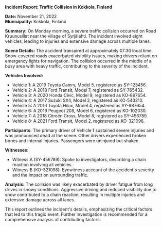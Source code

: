 

**Incident Report: Traffic Collision in Kokkola, Finland**

**Date:** November 21, 2022  
**Municipality:** Kokkola, Finland  

**Summary:**
On Monday morning, a severe traffic collision occurred on Road Kruunusillat near the village of Syrjälahti. The incident involved eight vehicles, leading to injuries and extensive damage across multiple lanes.

**Scene Details:**
The accident transpired at approximately 07:30 local time. Snow-covered roads exacerbated visibility issues, making drivers reliant on emergency lights for navigation. The collision occurred in the middle of a busy area with heavy traffic, contributing to the severity of the incident.

**Vehicles Involved:**
- Vehicle 1: A 2019 Toyota Camry, Model 5, registered as SY-123456.
- Vehicle 2: A 2018 Ford Transit, Model 7, registered as SY-765432.
- Vehicle 3: A 2020 Honda Civic, Model 9, registered as KO-897654.
- Vehicle 4: A 2017 Suzuki SX4, Model 3, registered as KO-543210.
- Vehicle 5: A 2016 Toyota Hilux, Model 4, registered as SY-987654.
- Vehicle 6: A 2019 Peugeot 208, Model 6, registered as KO-102030.
- Vehicle 7: A 2018 Citroën Cross, Model 8, registered as SY-456789.
- Vehicle 8: A 2021 Ford Transit, Model 2, registered as KO-321098.

**Participants:**
The primary driver of Vehicle 1 sustained severe injuries and was pronounced dead at the scene. Other drivers experienced broken bones and internal injuries. Passengers were uninjured but shaken.

**Witnesses:**
- Witness A (SY-456789): Spoke to investigators, describing a chain reaction involving all vehicles.
- Witness B (KO-321098): Eyewitness account of the accident's severity and the impact on surrounding traffic.

**Analysis:**
The collision was likely exacerbated by driver fatigue from long drives in snowy conditions. Aggressive driving and reduced visibility due to snow contributed to a chain reaction, resulting in multiple injuries and extensive damage across all lanes.

This report outlines the incident's details, emphasizing the critical factors that led to this tragic event. Further investigation is recommended for a comprehensive analysis of contributing factors.